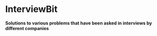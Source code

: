 # InterviewBit
**Solutions to various problems that have been asked in interviews by different companies**
